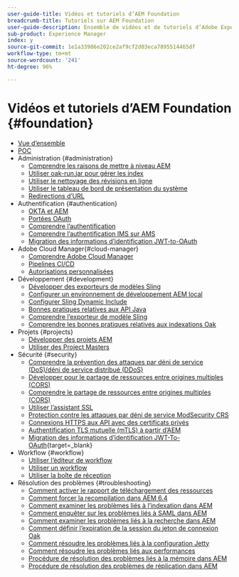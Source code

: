 ```yaml
---
user-guide-title: Vidéos et tutoriels d’AEM Foundation
breadcrumb-title: Tutoriels sur AEM Foundation
user-guide-description: Ensemble de vidéos et de tutoriels d’Adobe Experience Manager Foundation.
sub-product: Experience Manager
index: y
source-git-commit: 1e1a33986e202ce2af9cf2d03eca7895514465df
workflow-type: tm+mt
source-wordcount: '241'
ht-degree: 96%

---
```



# Vidéos et tutoriels d’AEM Foundation {#foundation}

+ [Vue d’ensemble](./overview.md)
+ [POC](./poc.md)
+ Administration {#administration}
   + [Comprendre les raisons de mettre à niveau AEM](./administration/understand-reasons-to-upgrade.md)
   + [Utiliser oak-run.jar pour gérer les index](./administration/use-oak-run-jar-to-manage-indexes.md)
   + [Utiliser le nettoyage des révisions en ligne](./administration/use-online-revision-clean-up.md)
   + [Utiliser le tableau de bord de présentation du système](./administration/use-the-system-overview-dashboard.md)
   + [Redirections d’URL](./administration/url-redirection.md)
+ Authentification {#authentication}
   + [OKTA et AEM](authentication/okta-saml-integration.md)
   + [Portées OAuth](authentication/oauth-code-sample-develop.md)
   + [Comprendre l’authentification](authentication/authentication-support-article-understand.md)
   + [Comprendre l’authentification IMS sur AMS](authentication/adobe-ims-authentication-technical-video-understand.md)
   + [Migration des informations d’identification JWT-to-OAuth](authentication/jwt-to-oauth-migration.md)
+ Adobe Cloud Manager{#cloud-manager}
   + [Comprendre Adobe Cloud Manager](./cloud-manager/understand-cloud-manager-for-aem.md)
   + [Pipelines CI/CD](./cloud-manager/use-the-cicd-pipeline-in-cloud-manager-for-aem.md)
   + [Autorisations personnalisées](./cloud-manager/cloud-permissions.md)
+ Développement {#development}
   + [Développer des exporteurs de modèles Sling](./development/develop-sling-model-exporter.md)
   + [Configurer un environnement de développement AEM local](./development/set-up-a-local-aem-development-environment.md)
   + [Configurer Sling Dynamic Include](./development/set-up-sling-dynamic-include.md)
   + [Bonnes pratiques relatives aux API Java](./development/understand-java-api-best-practices.md)
   + [Comprendre l’exporteur de modèle Sling](./development/understand-sling-model-exporter.md)
   + [Comprendre les bonnes pratiques relatives aux indexations Oak](./development/understand-indexing-best-practices.md)
+ Projets {#projects}
   + [Développer des projets AEM](./projects/develop-aem-projects.md)
   + [Utiliser des Project Masters](./projects/use-project-masters.md)
+ Sécurité {#security}
   + [Comprendre la prévention des attaques par déni de service (DoS)/déni de service distribué (DDoS)](./security/understanding-dos-and-prevention-approaches.md)
   + [Développer pour le partage de ressources entre origines multiples (CORS)](./security/develop-for-cross-origin-resource-sharing.md)
   + [Comprendre le partage de ressources entre origines multiples (CORS)](./security/understand-cross-origin-resource-sharing.md)
   + [Utiliser l’assistant SSL](./security/use-the-ssl-wizard.md)
   + [Protection contre les attaques par déni de service ModSecurity CRS](./security/modsecurity-crs-dos-attack-protection.md)
   + [Connexions HTTPS aux API avec des certificats privés](./security/call-internal-apis-having-private-certificate.md)
   + [Authentification TLS mutuelle (mTLS) à partir d’AEM](./security/mutual-tls-authentication.md)
   + [Migration des informations d’identification JWT-To-OAuth](https://experienceleague.adobe.com/en/docs/experience-manager-learn/foundation/authentication/jwt-to-oauth-migration){target=_blank}
+ Workflow {#workflow}
   + [Utiliser l’éditeur de workflow](./workflow/use-the-workflow-editor.md)
   + [Utiliser un workflow](./workflow/use-workflow.md)
   + [Utiliser la boîte de réception](./workflow/use-the-inbox.md)
+ Résolution des problèmes {#troubleshooting}
   + [Comment activer le rapport de téléchargement des ressources](./troubleshooting/how-to-enable-asset-download-report.md)
   + [Comment forcer la recompilation dans AEM 6.4](./troubleshooting/how-to-force-recompilation.md)
   + [Comment examiner les problèmes liés à l’indexation dans AEM](./troubleshooting/how-to-investigate-indexing-related-issues.md)
   + [Comment enquêter sur les problèmes liés à SAML dans AEM](./troubleshooting/how-to-investigate-saml-related-issues.md)
   + [Comment examiner les problèmes liés à la recherche dans AEM](./troubleshooting/how-to-investigate-search-related-issues.md)
   + [Comment définir l’expiration de la session du jeton de connexion Oak](./troubleshooting/how-to-set-the-oak-login-token-session-expiration.md)
   + [Comment résoudre les problèmes liés à la configuration Jetty](./troubleshooting/how-to-troubleshoot-issues-related-to-jetty-configuration.md)
   + [Comment résoudre les problèmes liés aux performances](./troubleshooting/how-to-troubleshoot-performance-related-issues.md)
   + [Procédure de résolution des problèmes liés à la mémoire dans AEM](./troubleshooting/steps-to-resolve-memory-related-issues.md)
   + [Procédure de résolution des problèmes de réplication dans AEM](./troubleshooting/steps-to-resolve-replication-issues.md)
